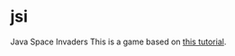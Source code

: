 jsi
===

Java Space Invaders
This is a game based on [this tutorial](http://www.cokeandcode.com/info/tut2d.html).